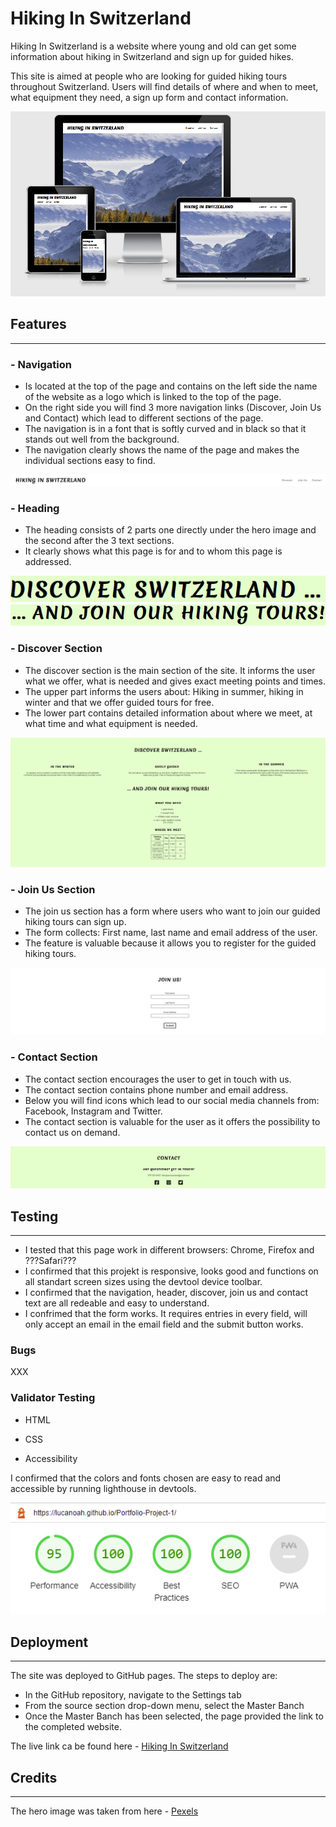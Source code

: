 # Hiking In Switzerland
Hiking In Switzerland is a website where young and old can get some information about hiking in Switzerland and sign up for guided hikes.

This site is aimed at people who are looking for guided hiking tours throughout Switzerland. Users will find details of where and when to meet, what equipment they need, a sign up form and contact information.

![Screenshot of the website on several screen sizes](assets/images/screenshot_readme1.PNG?raw=true)

## Features
---

### - Navigation
- Is located at the top of the page and contains on the left side the name of the website as a logo which is linked to the top of the page.
- On the right side you will find 3 more navigation links (Discover, Join Us and Contact) which lead to different sections of the page.
- The navigation is in a font that is softly curved and in black so that it stands out well from the background.
- The navigation clearly shows the name of the page and makes the individual sections easy to find.

![Screenshot of the website on several screen sizes](assets/images/screenshot_readme2.PNG?raw=true)

### - Heading
- The heading consists of 2 parts one directly under the hero image and the second after the 3 text sections.
- It  clearly shows what this page is for and to whom this page is addressed.

![Screenshot of the website on several screen sizes](assets/images/screenshot_readme3.PNG?raw=true)
![Screenshot of the website on several screen sizes](assets/images/screenshot_readme4.PNG?raw=true)

### - Discover Section
- The discover section is the main section of the site. It informs the user what we offer, what is needed and gives exact meeting points and times.
- The upper part informs the users about: Hiking in summer, hiking in winter and that we offer guided tours for free.
- The lower part contains detailed information about where we meet, at what time and what equipment is needed.

![Screenshot of the website on several screen sizes](assets/images/screenshot_readme5.PNG?raw=true)

### - Join Us Section
- The join us section has a form where users who want to join our guided hiking tours can sign up.
- The form collects: First name, last name and email address of the user.
- The feature is valuable because it allows you to register for the guided hiking tours.

![Screenshot of the website on several screen sizes](assets/images/screenshot_readme6.PNG?raw=true)

### - Contact Section
- The contact section encourages the user to get in touch with us.
- The contact section contains phone number and email address.
- Below you will find icons which lead to our social media channels from: Facebook, Instagram and Twitter.
- The contact section is valuable for the user as it offers the possibility to contact us on demand.

![Screenshot of the website on several screen sizes](assets/images/screenshot_readme7.PNG?raw=true)

## Testing
---

- I tested that this page work in different browsers: Chrome, Firefox and ???Safari???
- I confirmed that this projekt is responsive, looks good and functions on all standart screen sizes using the devtool device toolbar.
- I confirmed that the navigation, header, discover, join us and contact text are all redeable and easy to understand.
- I confrimed that the form works. It requires entries in every field, will only accept an email in the email field and the submit button works.

### Bugs

XXX

### Validator Testing

- HTML
- CSS

- Accessibility

I confirmed that the colors and fonts chosen are easy to read and accessible by running lighthouse in devtools.

![Screenshot of the website on several screen sizes](assets/images/screenshot_readme8.PNG?raw=true)

## Deployment
---

The site was deployed to GitHub pages. The steps to deploy are:
- In the GitHub repository, navigate to the Settings tab
- From the source section drop-down menu, select the Master Banch
- Once the Master Banch has been selected, the page provided the link to the completed website.

The live link ca be found here - [Hiking In Switzerland](https://lucanoah.github.io/Portfolio-Project-1/)

## Credits
---

The hero image was taken from here - [Pexels](https://www.pexels.com/)